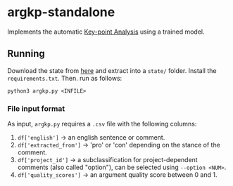 # argkp-standalone
Implements the automatic [Key-point Analysis](https://arxiv.org/abs/2010.05369) using a trained model.

## Running
Download the state from [here](https://surfdrive.surf.nl/files/index.php/s/ymXl60rCMc2MPfQ) and extract into a `state/` folder. Install the `requirements.txt`. Then. run as follows:
```
python3 argkp.py <INFILE>
```

### File input format
As input, `argkp.py` requires a `.csv` file with the following columns:
1. `df['english']` -> an english sentence or comment.
2. `df['extracted_from']` -> 'pro' or 'con' depending on the stance of the comment.
3. `df['project_id']` -> a subclassification for project-dependent comments (also called "option"), can be selected using `--option <NUM>`.
4. `df['quality_scores']` -> an argument quality score between 0 and 1.
